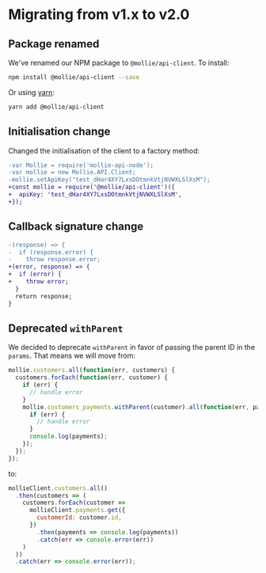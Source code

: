 # Migrating from v1.x to v2.0

## Package renamed
We've renamed our NPM package to `@mollie/api-client`. To install:

```sh
npm install @mollie/api-client --save
```

Or using [yarn](https://yarnpkg.com/):
    
```sh
yarn add @mollie/api-client
```


## Initialisation change

Changed the initialisation of the client to a factory method: 

```diff
-var Mollie = require('mollie-api-node');
-var mollie = new Mollie.API.Client;
-mollie.setApiKey("test_dHar4XY7LxsDOtmnkVtjNVWXLSlXsM");
+const mollie = require('@mollie/api-client')({
+  apiKey: 'test_dHar4XY7LxsDOtmnkVtjNVWXLSlXsM',
+});
```

## Callback signature change

```diff
-(response) => {
-  if (response.error) {
-    throw response.error;
+(error, response) => {
+  if (error) {
+    throw error;
  }
  return response;
}
```

## Deprecated `withParent`

We decided to deprecate `withParent` in favor of passing the parent ID in the `params`. That means we will move from:

```javascript
mollie.customers.all(function(err, customers) {
  customers.forEach(function(err, customer) {
    if (err) {
      // handle error
    }
    mollie.customers_payments.withParent(customer).all(function(err, payments) {
      if (err) {
        // handle error
      }
      console.log(payments);
    });
  });
});
```

to:

```javascript
mollieClient.customers.all()
  .then(customers => (
    customers.forEach(customer => 
      mollieClient.payments.get({
        customerId: customer.id,
      })
        .then(payments => console.log(payments))
        .catch(err => console.error(err))
    )
  ))
  .catch(err => console.error(err));
```
